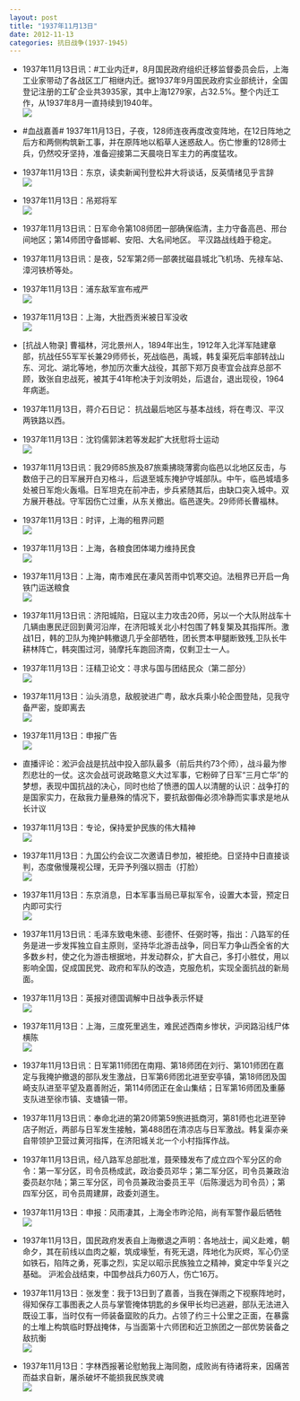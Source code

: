 ```yaml
---
layout: post
title: "1937年11月13日"
date: 2012-11-13
categories: 抗日战争(1937-1945)
---
```


<meta name="referrer" content="no-referrer" />

- 1937年11月13日讯：#工业内迁#，8月国民政府组织迁移监督委员会后，上海工业家带动了各战区工厂相继内迁。据1937年9月国民政府实业部统计，全国登记注册的工矿企业共3935家，其中上海1279家，占32.5%。整个内迁工作，从1937年8月一直持续到1940年。 <br/><img src="https://ww2.sinaimg.cn/large/aca367d8jw1dytuo2wlmdj.jpg" />

- #血战嘉善# 1937年11月13日，子夜，128师连夜再度改变阵地，在12日阵地之后方和两侧构筑新工事，并在原阵地以稻草人迷惑敌人。伤亡惨重的128师士兵，仍然咬牙坚持，准备迎接第二天晨哓日军主力的再度猛攻。 

- 1937年11月13日：东京，读卖新闻刊登松井大将谈话，反英情绪见乎言辞 <br/><img src="https://ww4.sinaimg.cn/large/aca367d8jw1dyttsqh2jvj.jpg" />

- 1937年11月13日：吊郑将军 <br/><img src="https://ww1.sinaimg.cn/large/aca367d8jw1dytseuq8mtj.jpg" />

- 1937年11月13日讯：日军命令第108师团一部确保临清，主力守备高邑、邢台间地区；第14师团守备邯郸、安阳、大名间地区。 平汉路战线趋于稳定。 

- 1937年11月13日讯：是夜，52军第2师一部袭扰磁县城北飞机场、先禄车站、漳河铁桥等处。 

- 1937年11月13日：浦东敌军宣布戒严 <br/><img src="https://ww1.sinaimg.cn/large/aca367d8jw1dytqoqkrnvj.jpg" />

- 1937年11月13日：上海，大批西贡米被日军没收 <br/><img src="https://ww1.sinaimg.cn/large/aca367d8jw1dytoy2bqsyj.jpg" />

- [抗战人物录] 曹福林，河北景州人，1894年出生，1912年入北洋军陆建章部，抗战任55军军长兼29师师长，死战临邑，禹城，韩复渠死后率部转战山东、河北、湖北等地，参加历次重大战役，其部下郑万良枣宜会战弃总部不顾，致张自忠战死，被其于41年枪决于刘汝明处，后退台，退出现役，1964年病逝。 

- 1937年11月13日，蒋介石日记： 抗战最后地区与基本战线，将在粤汉、平汉两铁路以西。 

- 1937年11月13日：沈钧儒郭沫若等发起扩大抚慰将士运动 <br/><img src="https://ww2.sinaimg.cn/large/aca367d8jw1dytn60bgmmj.jpg" />

- 1937年11月13日讯：我29师85旅及87旅乘拂晓薄雾向临邑以北地区反击，与数倍于己的日军展开白刃格斗，后退至城东掩护守城部队。中午，临邑城墙多处被日军炮火轰塌。日军坦克在前冲击，步兵紧随其后，由缺口突入城中。双方展开巷战。守军因伤亡过重，从东关撤出。临邑遂失。29师师长曹福林。 

- 1937年11月13日：时评，上海的租界问题 <br/><img src="https://ww1.sinaimg.cn/large/aca367d8jw1dytlh5na4jj.jpg" />

- 1937年11月13日：上海，各粮食团体竭力维持民食 <br/><img src="https://ww4.sinaimg.cn/large/aca367d8jw1dytjr90g5uj.jpg" />

- 1937年11月13日：上海，南市难民在凄风苦雨中饥寒交迫。法租界已开启一角铁门运送粮食 <br/><img src="https://ww4.sinaimg.cn/large/aca367d8jw1dyti0jhphxj.jpg" />

- 1937年11月13日讯：济阳城陷，日寇以主力攻击20师，另以一个大队附战车十几辆由惠民迂回到黄河沿岸，在济阳城关北小村包围了韩复榘及其指挥所。激战1日，韩的卫队为掩护韩撤退几乎全部牺牲，团长贾本甲腿断致残,卫队长牛耕林阵亡，韩突围过河，骑摩托车跑回济南，仅剩卫士一人。 

- 1937年11月13日：汪精卫论文：寻求与国与团结民众（第二部分） <br/><img src="https://ww1.sinaimg.cn/large/aca367d8jw1dytgafq3tuj.jpg" />

- 1937年11月13日：汕头消息，敌舰驶进广粤，敌水兵乘小轮企图登陆，见我守备严密，旋即离去 <br/><img src="https://ww4.sinaimg.cn/large/aca367d8jw1dytejhqs0aj.jpg" />

- 1937年11月13日：申报广告 <br/><img src="https://ww1.sinaimg.cn/large/aca367d8jw1dytcta5ozsj.jpg" />

- 直播评论：淞沪会战是抗战中投入部队最多（前后共约73个师），战斗最为惨烈悲壮的一仗。这次会战可说政略意义大过军事，它粉碎了日军“三月亡华”的梦想，表现中国抗战的决心，同时也给了愤懑的国人以清醒的认识：战争打的是国家实力，在敌我力量悬殊的情况下，要抗敌御侮必须冷静而实事求是地从长计议 

- 1937年11月13日：专论，保持爱护民族的伟大精神 <br/><img src="https://ww4.sinaimg.cn/large/aca367d8jw1dytb0jyr1ij.jpg" />

- 1937年11月13日：九国公约会议二次邀请日参加，被拒绝。日坚持中日直接谈判，态度傲慢蔑视公理，无异予列强以掴击（打脸） <br/><img src="https://ww2.sinaimg.cn/large/aca367d8jw1dyt9uwyurhj.jpg" />

- 1937年11月13日：东京消息，日本军事当局已草拟军令，设置大本营，预定日内即可实行 <br/><img src="https://ww2.sinaimg.cn/large/aca367d8jw1dyt9cskz22j.jpg" />

- 1937年11月13日讯：毛泽东致电朱德、彭德怀、任弼时等，指出：八路军的任务是进一步发挥独立自主原则，坚持华北游击战争，同日军力争山西全省的大多数乡村，使之化为游击根据地，并发动群众，扩大自己，多打小胜仗，用以影响全国，促成国民党、政府和军队的改造，克服危机，实现全面抗战的新局面。 

- 1937年11月13日：英报对德国调解中日战争表示怀疑 <br/><img src="https://ww4.sinaimg.cn/large/aca367d8jw1dyt6qs78ubj.jpg" />

- 1937年11月13日：上海，三度死里逃生，难民述西南乡惨状，沪闵路沿线尸体横陈 <br/><img src="https://ww4.sinaimg.cn/large/aca367d8jw1dyt5tm9l0sj.jpg" />

- 1937年11月13日讯：日军第11师团在南翔、第18师团在刘行、第101师团在嘉定与我掩护撤退的部队发生激战，日军第6师团北进至安亭镇，第18师团及国崎支队进至平望及嘉善附近，第114师团正在金山集结；日军第16师团及重藤支队进至徐市镇、支塘镇一带。  

- 1937年11月13日讯：奉命北进的第20师第59旅进抵商河，第81师也北进至钟店子附近，两部与日军发生接触，第488团在清凉店与日军激战。韩复渠亦亲自带领护卫营过黄河指挥，在济阳城关北一个小村指挥作战。 

- 1937年11月13日讯，经八路军总部批准，聂荣臻发布了成立四个军分区的命令：第一军分区，司令员杨成武，政治委员邓华；第二军分区，司令员兼政治委员赵尔陆；第三军分区，司令员兼政治委员王平（后陈漫远为司令员）；第四军分区，司令员周建屏，政委刘道生。 

- 1937年11月13日：申报：风雨凄其，上海全市昨沦陷，尚有军警作最后牺牲 <br/><img src="https://ww3.sinaimg.cn/large/aca367d8jw1dyt2cmvkyhj.jpg" />

- 1937年11月13日，国民政府发表自上海撤退之声明：各地战士，闻义赴难，朝命夕，其在前线以血肉之躯，筑成壕堑，有死无退，阵地化为灰烬，军心仍坚如铁石，陷阵之勇，死事之烈，实足以昭示民族独立之精神，奠定中华复兴之基础。 沪淞会战结束，中国参战兵力60万人，伤亡16万。 

- 1937年11月13日：张发奎：我于13日到了嘉善，当我在弹雨之下视察阵地时，得知保存工事图表之人员与掌管掩体钥匙的乡保甲长均已逃避，部队无法进入既设工事，当时仅有一师装备窳败的兵力。占领了约三十公里之正面，在暴露的土堆上构筑临时野战掩体，与当面第十六师团和近卫旅团之一部优势装备之敌抗衡 <br/><img src="https://ww1.sinaimg.cn/large/aca367d8jw1dyt16jyq2fj.jpg" />

- 1937年11月13日：字林西报著论慰勉我上海同胞，成败尚有待诸将来，因痛苦而益求自新，屠杀破坏不能损我民族灵魂 <br/><img src="https://ww2.sinaimg.cn/large/aca367d8jw1dyt0wbbueyj.jpg" />

